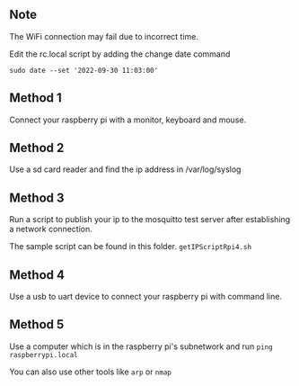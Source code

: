 ## Note
The WiFi connection may fail due to incorrect time.

Edit the rc.local script by adding the change date command

`sudo date --set '2022-09-30 11:03:00'`


## Method 1

Connect your raspberry pi with a monitor, keyboard and mouse.



## Method 2

Use a sd card reader and find the ip address in /var/log/syslog



## Method 3

Run a script to publish your ip to the mosquitto test server after establishing a network connection. 

The sample script can be found in this folder. `getIPScriptRpi4.sh`



## Method 4

Use a usb to uart device to connect your raspberry pi with command line. 



## Method 5

Use a computer which is in the raspberry pi's subnetwork and run `ping raspberrypi.local`

You can also use other tools like `arp` or `nmap`
